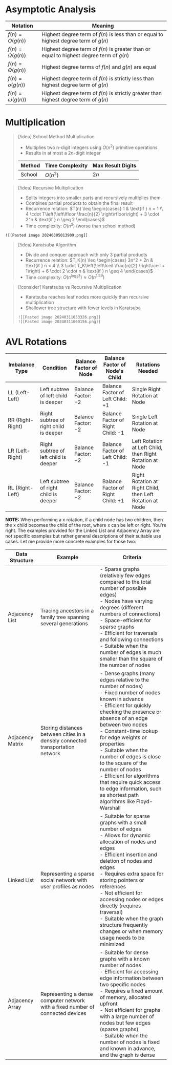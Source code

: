 # Asymptotic Analysis
  
| Notation              | Meaning                                                                                 |
| --------------------- | --------------------------------------------------------------------------------------- |
| $f(n) = O(g(n))$      | Highest degree term of $f(n)$ is less than or equal to highest degree term of $g(n)$    |
| $f(n) = \Omega(g(n))$ | Highest degree term of $f(n)$ is greater than or equal to highest degree term of $g(n)$ |
| $f(n) = \Theta(g(n))$ | Highest degree terms of $f(n)$ and $g(n)$ are equal                                     |
| $f(n) = o(g(n))$      | Highest degree term of $f(n)$ is strictly less than highest degree term of $g(n)$       |
| $f(n) = \omega(g(n))$ | Highest degree term of $f(n)$ is strictly greater than highest degree term of $g(n)$    |
# Multiplication

> [!idea] School Method Multiplication
> - Multiplies two n-digit integers using $O(n^2)$ primitive operations
> - Results in at most a $2n$-digit integer
>
> | Method | Time Complexity | Max Result Digits |
> |--------|----------------|-------------------|
> | School | $O(n^2)$       | $2n$              |

> [!idea] Recursive Multiplication
> - Splits integers into smaller parts and recursively multiplies them
> - Combines partial products to obtain the final result
> - Recurrence relation:
>   $T(n) \leq \begin{cases} 
>   1 & \text{if } n = 1 \\
>   4 \cdot T\left(\left\lfloor \frac{n}{2} \right\rfloor\right) + 3 \cdot 2^n & \text{if } n \geq 2 
>   \end{cases}$
> - Time complexity: $O(n^2)$ (worse than school method)

```
![[Pasted image 20240305013909.png]]
```

> [!idea] Karatsuba Algorithm
> - Divide and conquer approach with only 3 partial products
> - Recurrence relation:
>   $T_K(n) \leq
>   \begin{cases}
>   3n^2 + 2n & \text{if } n < 4 \\
>   3 \cdot T_K\left(\left\lceil \frac{n}{2} \right\rceil + 1\right) + 6 \cdot 2 \cdot n & \text{if } n \geq 4
>   \end{cases}$
> - Time complexity: $O(n^{\log_2 3}) \approx O(n^{1.59})$

> [!consider] Karatsuba vs Recursive Multiplication
> - Karatsuba reaches leaf nodes more quickly than recursive multiplication
> - Shallower tree structure with fewer levels in Karatsuba
>
> ```
> ![[Pasted image 20240311053326.png]]
> ![[Pasted image 20240311060156.png]]
> ```
# AVL Rotations

| Imbalance Type   | Condition                              | Balance Factor of Node | Balance Factor of Node's Child    | Rotations Needed                                          |
| ---------------- | -------------------------------------- | ---------------------- | --------------------------------- | --------------------------------------------------------- |
| LL (Left-Left)   | Left subtree of left child is deeper   | Balance Factor: +2     | Balance Factor of Left Child: +1  | Single Right Rotation at Node                             |
| RR (Right-Right) | Right subtree of right child is deeper | Balance Factor: -2     | Balance Factor of Right Child: -1 | Single Left Rotation at Node                              |
| LR (Left-Right)  | Right subtree of left child is deeper  | Balance Factor: +2     | Balance Factor of Left Child: -1  | Left Rotation at Left Child, then Right Rotation at Node  |
| RL (Right-Left)  | Left subtree of right child is deeper  | Balance Factor: -2     | Balance Factor of Right Child: +1 | Right Rotation at Right Child, then Left Rotation at Node |
**NOTE:** When performing a x rotation, if a child node has two children, then the x child becomes the child of the root, where x can be left or right. 
You're right. The examples provided for the Linked List and Adjacency Array are not specific examples but rather general descriptions of their suitable use cases. Let me provide more concrete examples for those two:

| Data Structure   | Example                                                                         | Criteria                                                                                                                                                                                                                                                                                                                                                                                                                                                                                                                                                                                                                                                                       |
|------------------|---------------------------------------------------------------------------------|----------------------------------------------------------------------------------------------------------------------------------------------------------------------------------------------------------------------------------------------------------------------------------------------------------------------------------------------------------------------------------------------------------------------------------------------------------------------------------------------------------------------------------------------------------------------------------------------------------------------------------------------------------------------------------|
| Adjacency List   | Tracing ancestors in a family tree spanning several generations                 | - Sparse graphs (relatively few edges compared to the total number of possible edges)<br>- Nodes have varying degrees (different numbers of connections)<br>- Space-efficient for sparse graphs<br>- Efficient for traversals and following connections<br>- Suitable when the number of edges is much smaller than the square of the number of nodes                                                                                                                                                                                                                                                                                                                                 |
| Adjacency Matrix | Storing distances between cities in a densely connected transportation network | - Dense graphs (many edges relative to the number of nodes)<br>- Fixed number of nodes known in advance<br>- Efficient for quickly checking the presence or absence of an edge between two nodes<br>- Constant-time lookup for edge weights or properties<br>- Suitable when the number of edges is close to the square of the number of nodes<br>- Efficient for algorithms that require quick access to edge information, such as shortest path algorithms like Floyd-Warshall                                                                                                                                                                                                   |
| Linked List      | Representing a sparse social network with user profiles as nodes                | - Suitable for sparse graphs with a small number of edges<br>- Allows for dynamic allocation of nodes and edges<br>- Efficient insertion and deletion of nodes and edges<br>- Requires extra space for storing pointers or references<br>- Not efficient for accessing nodes or edges directly (requires traversal)<br>- Suitable when the graph structure frequently changes or when memory usage needs to be minimized                                                                                                                                                                                                                                                              |
| Adjacency Array  | Representing a dense computer network with a fixed number of connected devices  | - Suitable for dense graphs with a known number of nodes<br>- Efficient for accessing edge information between two specific nodes<br>- Requires a fixed amount of memory, allocated upfront<br>- Not efficient for graphs with a large number of nodes but few edges (sparse graphs)<br>- Suitable when the number of nodes is fixed and known in advance, and the graph is dense                                                                                                                                                                                                                                                                                                      |
